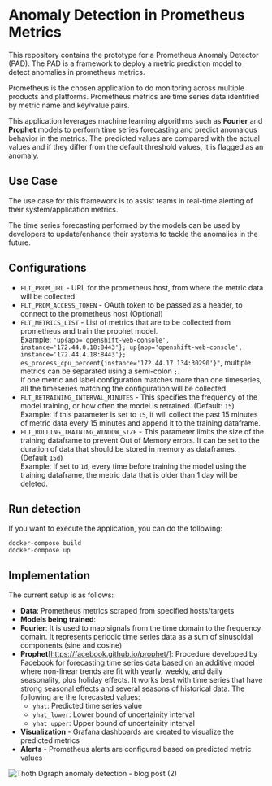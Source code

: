# Anomaly Detection in Prometheus Metrics

This repository contains the prototype for a Prometheus Anomaly Detector (PAD). The PAD is a framework to deploy a metric prediction model to detect anomalies in prometheus metrics.

Prometheus is the chosen application to do monitoring across multiple products and platforms. Prometheus metrics are time series data identified by metric name and key/value pairs.

This application leverages machine learning algorithms such as __Fourier__ and __Prophet__ models to perform time series forecasting and predict anomalous behavior in the metrics. The predicted values are compared with the actual values and if they differ from the default threshold values, it is flagged as an anomaly.

## Use Case

The use case for this framework is to assist teams in real-time alerting of their system/application metrics.

The time series forecasting performed by the models can be used by developers to update/enhance their systems to tackle the anomalies in the future.   

## Configurations

 * `FLT_PROM_URL` - URL for the prometheus host, from where the metric data will be collected
 * `FLT_PROM_ACCESS_TOKEN` - OAuth token to be passed as a header, to connect to the prometheus host (Optional)
 * `FLT_METRICS_LIST` - List of metrics that are to be collected from prometheus and train the prophet model.
<br> Example: `"up{app='openshift-web-console', instance='172.44.0.18:8443'}; up{app='openshift-web-console', instance='172.44.4.18:8443'}; es_process_cpu_percent{instance='172.44.17.134:30290'}"`, multiple metrics can be separated using a semi-colon `;`.
<br>If one metric and label configuration matches more than one timeseries, all the timeseries matching the configuration will be collected.
 * `FLT_RETRAINING_INTERVAL_MINUTES` - This specifies the frequency of the model training, or how often the model is retrained. (Default: `15`)
<br> Example: If this parameter is set to `15`, it will collect the past 15 minutes of metric data every 15 minutes and append it to the training dataframe.
 * `FLT_ROLLING_TRAINING_WINDOW_SIZE` - This parameter limits the size of the training dataframe to prevent Out of Memory errors. It can be set to the duration of data that should be stored in memory as dataframes. (Default `15d`)
<br> Example: If set to `1d`, every time before training the model using the training dataframe, the metric data that is older than 1 day will be deleted.

## Run detection

If you want to execute the application, you can do the following:

```
docker-compose build
docker-compose up
```

## Implementation

The current setup is as follows:

 * __Data__: Prometheus metrics scraped from specified hosts/targets
 * __Models being trained__:
  * __Fourier__: It is used to map signals from the time domain to the frequency domain. It represents periodic time series data as a sum of sinusoidal components (sine and cosine)
  * __Prophet__[https://facebook.github.io/prophet/]: Procedure developed by Facebook for forecasting time series data based on an additive model where non-linear trends are fit with yearly, weekly, and daily seasonality, plus holiday effects. It works best with time series that have strong seasonal effects and several seasons of historical data. The following are the forecasted values:
    * `yhat`: Predicted time series value
    * `yhat_lower`: Lower bound of uncertainity interval
    * `yhat_upper`: Upper bound of uncertainity interval
 * __Visualization__ - Grafana dashboards are created to visualize the predicted  metrics
 * __Alerts__ - Prometheus alerts are configured based on predicted metric values

![Thoth Dgraph anomaly detection - blog post (2)](https://user-images.githubusercontent.com/7343099/64876403-081c9f80-d61d-11e9-84df-266c91a75dde.jpg)
